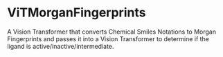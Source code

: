 # ViTMorganFingerprints
A Vision Transformer that converts Chemical Smiles Notations to Morgan Fingerprints and passes it into a Vision Transformer to determine if the ligand is active/inactive/intermediate.
